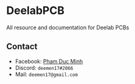 # DeelabPCB
All resource and documentation for Deelab PCBs

## Contact
* Facebook: [Pham Duc Minh](https://www.facebook.com/minhsat02)
* Discord: `deemen17#2066`
* Mail: `deemen17@gmail.com`